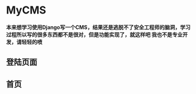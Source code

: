 # MyCMS
**本来想学习使用Django写一个CMS，结果还是逃脱不了安全工程师的脑洞，学习过程所以写的很多东西都不是很对，但是功能实现了，就这样吧 我也不是专业开发，请轻轻的喷**
## 登陆页面

## 首页



